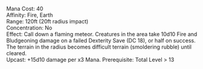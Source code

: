 Mana Cost: 40  
Affinity: Fire, Earth  
Range: 120ft (20ft radius impact)  
Concentration: No  
Effect: Call down a flaming meteor. Creatures in the area take 10d10 Fire and Bludgeoning damage on a failed Dexterity Save (DC 18), or half on success. The terrain in the radius becomes difficult terrain (smoldering rubble) until cleared.  
Upcast: +15d10 damage per x3 Mana.
Prerequisite: Total Level > 13